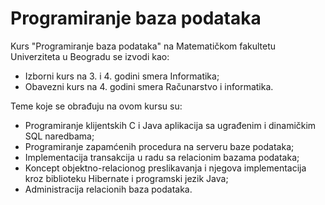 # Programiranje baza podataka

Kurs "Programiranje baza podataka" na Matematičkom fakultetu Univerziteta u Beogradu se izvodi kao: 

- Izborni kurs na 3. i 4. godini smera Informatika;
- Obavezni kurs na 4. godini smera Računarstvo i informatika. 

Teme koje se obrađuju na ovom kursu su:

- Programiranje klijentskih C i Java aplikacija sa ugrađenim i dinamičkim SQL naredbama;
- Programiranje zapamćenih procedura na serveru baze podataka;
- Implementacija transakcija u radu sa relacionim bazama podataka;
- Koncept objektno-relacionog preslikavanja i njegova implementacija kroz biblioteku Hibernate i programski jezik Java;
- Administracija relacionih baza podataka.
